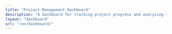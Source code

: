 ```yaml
---
title: "Project Management Dashboard"
description: "A dashboard for tracking project progress and analysing tasks"
layout: "dashboard"
url: "/en/dashboard/"
---
```

